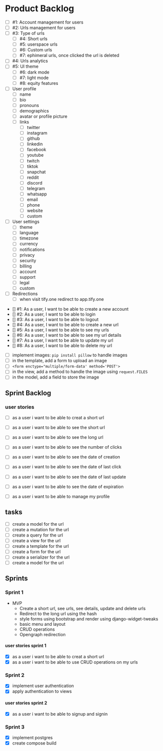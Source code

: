 # Product Backlog

- [ ] #1: Account management for users
- [ ] #2: Urls management for users
- [ ] #3: Type of urls
  - [ ] #4: Short urls
  - [ ] #5: userspace urls
  - [ ] #6: Custom urls
  - [ ] #7: ephimeral urls, once clicked the url is deleted
- [ ] #4: Urls analytics
- [ ] #5: UI theme
  - [ ] #6: dark mode
  - [ ] #7: light mode
  - [ ] #8: equity features

- [ ] User profile
  - [ ] name
  - [ ] bio
  - [ ] pronouns
  - [ ] demographics
  - [ ] avatar or profile picture
  - [ ] links
    - [ ] twitter
    - [ ] instagram
    - [ ] github
    - [ ] linkedin
    - [ ] facebook
    - [ ] youtube
    - [ ] twitch
    - [ ] tiktok
    - [ ] snapchat
    - [ ] reddit
    - [ ] discord
    - [ ] telegram
    - [ ] whatsapp
    - [ ] email
    - [ ] phone
    - [ ] website
    - [ ] custom
- [ ] User settings
  - [ ] theme
  - [ ] language
  - [ ] timezone
  - [ ] currency
  - [ ] notifications
  - [ ] privacy
  - [ ] security
  - [ ] billing
  - [ ] account
  - [ ] support
  - [ ] legal
  - [ ] custom
- [ ] Redirections
  - [ ] when visit tify.one redirect to app.tify.one

- [] #1: As a user, I want to be able to create a new account
- [] #2: As a user, I want to be able to login
- [] #3: As a user, I want to be able to logout
- [] #4: As a user, I want to be able to create a new url
- [] #5: As a user, I want to be able to see my urls
- [] #6: As a user, I want to be able to see my url details
- [] #7: As a user, I want to be able to update my url
- [] #8: As a user, I want to be able to delete my url

- [ ] implement images: `pip install pillow` to handle images
- [ ] in the template, add a form to upload an image
- [ ] `<form enctype="multiple/form-data' method='POST'>`
- [ ] in the view, add a method to handle the image using `request.FILES`
- [ ] in the model, add a field to store the image

## Sprint Backlog

### user stories

- [ ] as a user i want to be able to creat a short url
- [ ] as a user i want to be able to see the short url
- [ ] as a user i want to be able to see the long url
- [ ] as a user i want to be able to see the number of clicks
- [ ] as a user i want to be able to see the date of creation
- [ ] as a user i want to be able to see the date of last click
- [ ] as a user i want to be able to see the date of last update
- [ ] as a user i want to be able to see the date of expiration

- [ ] as a user i want to be able to manage my profile

## tasks

- [ ] create a model for the url
- [ ] create a mutation for the url
- [ ] create a query for the url
- [ ] create a view for the url
- [ ] create a template for the url
- [ ] create a form for the url
- [ ] create a serializer for the url
- [ ] create a model for the url

## Sprints

### Sprint 1

- MVP
  - Create a short url, see urls, see details, update and delete urls
  - Redirect to the long url using the hash
  - style forms using bootstrap and render using django-widget-tweaks
  - basic menu and layout
  - CRUD operations
  - Opengraph redirection

#### user stories sprint 1

- [x] as a user i want to be able to creat a short url
- [x] as a user i want to be able to use CRUD operations on my urls

### Sprint 2

- [x] implement user authentication
- [x] apply authentication to views

#### user stories sprint 2

- [x] as a user i want to be able to signup and signin

### Sprint 3

- [x] implement postgres
- [x] create compose build